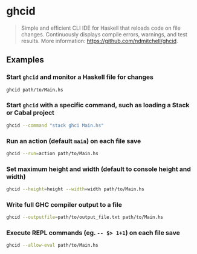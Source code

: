 # ghcid

> Simple and efficient CLI IDE for Haskell that reloads code on file changes. Continuously displays compile errors, warnings, and test results. More information: <https://github.com/ndmitchell/ghcid>.

## Examples

### Start `ghcid` and monitor a Haskell file for changes

```bash
ghcid path/to/Main.hs
```

### Start `ghcid` with a specific command, such as loading a Stack or Cabal project

```bash
ghcid --command "stack ghci Main.hs"
```

### Run an action (default `main`) on each file save

```bash
ghcid --run=action path/to/Main.hs
```

### Set maximum height and width (default to console height and width)

```bash
ghcid --height=height --width=width path/to/Main.hs
```

### Write full GHC compiler output to a file

```bash
ghcid --outputfile=path/to/output_file.txt path/to/Main.hs
```

### Execute REPL commands (eg. `-- $> 1+1`) on each file save

```bash
ghcid --allow-eval path/to/Main.hs
```
